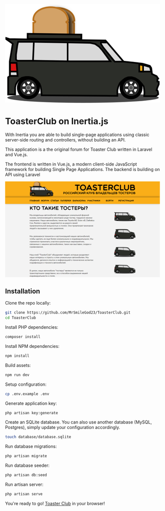 ![](storage/app/public/img/logo.svg)

# ToasterClub on Inertia.js

With Inertia you are able to build single-page applications using classic server-side routing and controllers, without building an API.

This application is a the original forum for Toaster Club written in Laravel and Vue.js.

The frontend is written in Vue.js, a modern client-side JavaScript framework for building Single Page Applications.
The backend is building  on API using Laravel

![](screenshot.png)

## Installation

Clone the repo locally:

```sh
git clone https://github.com/MrSmileGod23/ToasterClub.git
cd ToasterClub
```

Install PHP dependencies:

```sh
composer install
```

Install NPM dependencies:

```sh
npm install
```

Build assets:

```sh
npm run dev
```

Setup configuration:

```sh
cp .env.example .env
```

Generate application key:

```sh
php artisan key:generate
```

Create an SQLite database. You can also use another database (MySQL, Postgres), simply update your configuration accordingly.

```sh
touch database/database.sqlite
```

Run database migrations:

```sh
php artisan migrate
```

Run database seeder:

```sh
php artisan db:seed
```

Run artisan server:

```sh
php artisan serve
```

You're ready to go! [Toaster Club](http://127.0.0.1:8000/) in your browser!
